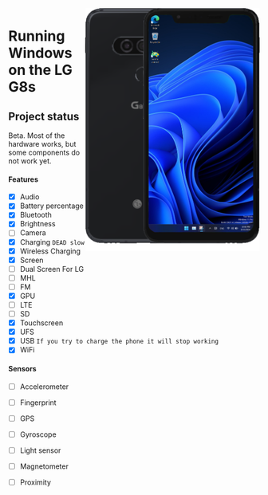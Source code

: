 <img align="right" src="https://github.com/n00b69/woa-betalm/blob/main/betalm.png" width="350" alt="Windows 11 running on betalm">

# Running Windows on the LG G8s

## Project status

Beta. Most of the hardware works, but some components do not work yet.

#### Features

- [x] Audio
- [x] Battery percentage
- [x] Bluetooth
- [x] Brightness
- [ ] Camera
- [x] Charging ```DEAD slow```
- [x] Wireless Charging 
- [x] Screen
- [ ] Dual Screen For LG
- [ ] MHL
- [ ] FM
- [x] GPU
- [ ] LTE 
- [ ] SD 
- [x] Touchscreen
- [x] UFS
- [x] USB ```If you try to charge the phone it will stop working```
- [x] WiFi

#### Sensors
- [ ] Accelerometer
- [ ] Fingerprint
- [ ] GPS
- [ ] Gyroscope
- [ ] Light sensor
- [ ] Magnetometer
- [ ] Proximity





















